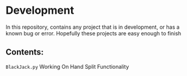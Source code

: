 # Development
In this repository, contains any project that is in development, or has a known bug or error. Hopefully these projects are easy enough to finish

## Contents:
  `BlackJack.py` Working On Hand Split Functionality
